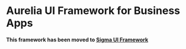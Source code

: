 Aurelia UI Framework for Business Apps
======================================

#### This framework has been moved to [Sigma UI Framework](https://github.com/sigmaframeworks/sigma-ui-framework)
